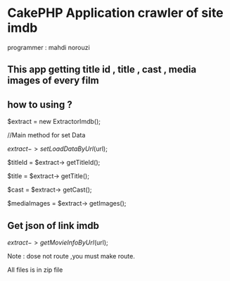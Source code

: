 # CakePHP Application crawler of site imdb

programmer : mahdi norouzi

## This app getting title id , title , cast , media images of every film

## how to using ?

$extract =  new ExtractorImdb();

//Main method for set Data

$extract-> setLoadDataByUrl($url);

$titleId = $extract-> getTitleId();

$title = $extract-> getTitle();

$cast = $extract-> getCast();

$mediaImages = $extract-> getImages();


## Get json of link imdb


$extract-> getMovieInfoByUrl($url);


Note : dose not route ,you must make route.

All files is in zip file
